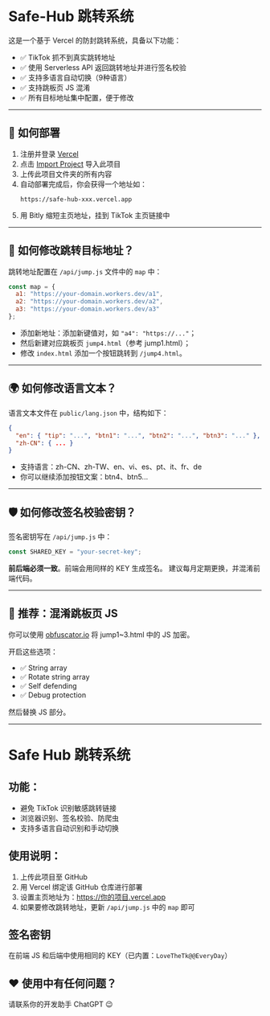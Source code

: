 # Safe-Hub 跳转系统

这是一个基于 Vercel 的防封跳转系统，具备以下功能：
- ✅ TikTok 抓不到真实跳转地址
- ✅ 使用 Serverless API 返回跳转地址并进行签名校验
- ✅ 支持多语言自动切换（9种语言）
- ✅ 支持跳板页 JS 混淆
- ✅ 所有目标地址集中配置，便于修改

---

## 🚀 如何部署

1. 注册并登录 [Vercel](https://vercel.com/)
2. 点击 [Import Project](https://vercel.com/import) 导入此项目
3. 上传此项目文件夹的所有内容
4. 自动部署完成后，你会获得一个地址如：
   ```
   https://safe-hub-xxx.vercel.app
   ```
5. 用 Bitly 缩短主页地址，挂到 TikTok 主页链接中

---

## 🔐 如何修改跳转目标地址？

跳转地址配置在 `/api/jump.js` 文件中的 `map` 中：

```js
const map = {
  a1: "https://your-domain.workers.dev/a1",
  a2: "https://your-domain.workers.dev/a2",
  a3: "https://your-domain.workers.dev/a3"
};
```

- 添加新地址：添加新键值对，如 `"a4": "https://..."`；
- 然后新建对应跳板页 `jump4.html`（参考 jump1.html）；
- 修改 `index.html` 添加一个按钮跳转到 `/jump4.html`。

---

## 🌍 如何修改语言文本？

语言文本文件在 `public/lang.json` 中，结构如下：

```json
{
  "en": { "tip": "...", "btn1": "...", "btn2": "...", "btn3": "..." },
  "zh-CN": { ... }
}
```

- 支持语言：zh-CN、zh-TW、en、vi、es、pt、it、fr、de
- 你可以继续添加按钮文案：btn4、btn5...

---

## 🛡️ 如何修改签名校验密钥？

签名密钥写在 `/api/jump.js` 中：

```js
const SHARED_KEY = "your-secret-key";
```

**前后端必须一致**。前端会用同样的 KEY 生成签名。
建议每月定期更换，并混淆前端代码。

---

## 🎯 推荐：混淆跳板页 JS

你可以使用 [obfuscator.io](https://obfuscator.io/) 将 jump1~3.html 中的 JS 加密。

开启这些选项：
- ✅ String array
- ✅ Rotate string array
- ✅ Self defending
- ✅ Debug protection

然后替换 JS 部分。

---

# Safe Hub 跳转系统

## 功能：
- 避免 TikTok 识别敏感跳转链接
- 浏览器识别、签名校验、防爬虫
- 支持多语言自动识别和手动切换

## 使用说明：
1. 上传此项目至 GitHub
2. 用 Vercel 绑定该 GitHub 仓库进行部署
3. 设置主页地址为：https://你的项目.vercel.app
4. 如果要修改跳转地址，更新 `/api/jump.js` 中的 `map` 即可

## 签名密钥
在前端 JS 和后端中使用相同的 KEY（已内置：`LoveTheTk@@EveryDay`）


## ❤️ 使用中有任何问题？

请联系你的开发助手 ChatGPT 😉

